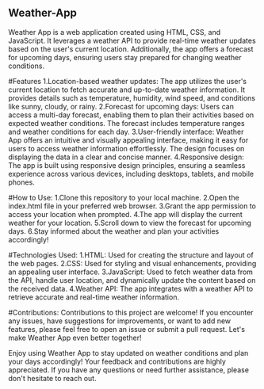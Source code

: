 ## Weather-App
Weather App is a web application created using HTML, CSS, and JavaScript. It leverages a weather API to provide real-time weather updates based on the user's current location. Additionally, the app offers a forecast for upcoming days, ensuring users stay prepared for changing weather conditions.

#Features
1.Location-based weather updates: The app utilizes the user's current location to fetch accurate and up-to-date weather information. It provides details such as temperature, humidity, wind speed, and conditions like sunny, cloudy, or rainy.
2.Forecast for upcoming days: Users can access a multi-day forecast, enabling them to plan their activities based on expected weather conditions. The forecast includes temperature ranges and weather conditions for each day.
3.User-friendly interface: Weather App offers an intuitive and visually appealing interface, making it easy for users to access weather information effortlessly. The design focuses on displaying the data in a clear and concise manner.
4.Responsive design: The app is built using responsive design principles, ensuring a seamless experience across various devices, including desktops, tablets, and mobile phones.

#How to Use: 
1.Clone this repository to your local machine.
2.Open the index.html file in your preferred web browser.
3.Grant the app permission to access your location when prompted.
4.The app will display the current weather for your location. 
5.Scroll down to view the forecast for upcoming days.
6.Stay informed about the weather and plan your activities accordingly!

#Technologies Used: 
1.HTML: Used for creating the structure and layout of the web pages. 
2.CSS: Used for styling and visual enhancements, providing an appealing user interface. 
3.JavaScript: Used to fetch weather data from the API, handle user location, and dynamically update the content based on the received data.
4.Weather API: The app integrates with a weather API to retrieve accurate and real-time weather information.

#Contributions: 
Contributions to this project are welcome! If you encounter any issues, have suggestions for improvements, or want to add new features, please feel free to open an issue or submit a pull request. Let's make Weather App even better together!

Enjoy using Weather App to stay updated on weather conditions and plan your days accordingly! Your feedback and contributions are highly appreciated. If you have any questions or need further assistance, please don't hesitate to reach out.
